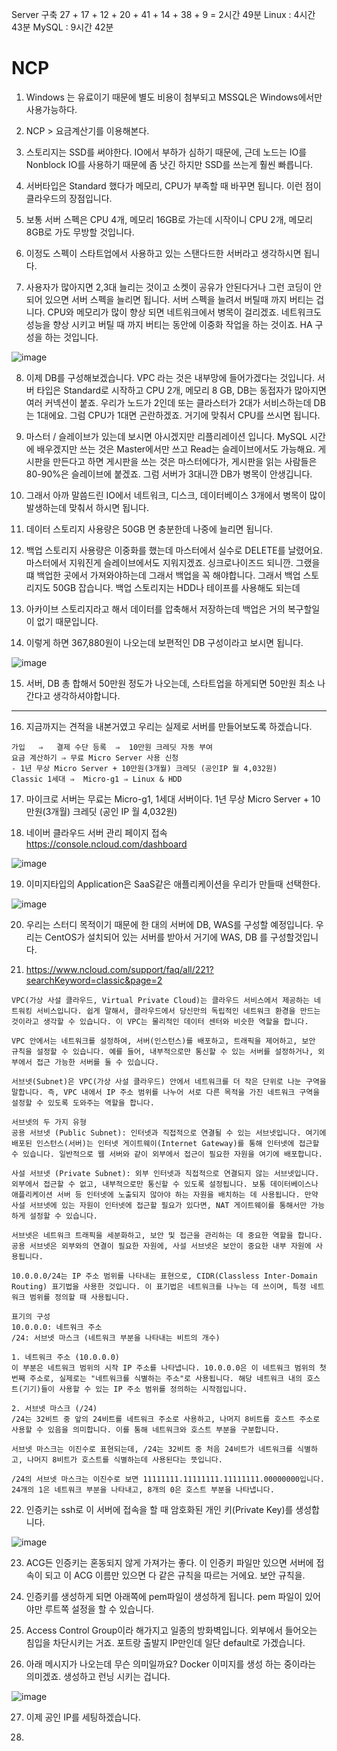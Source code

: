 Server 구축 27 + 17 + 12 + 20 + 41 + 14 + 38  + 9 = 2시간 49분
Linux : 4시간 43분
MySQL : 9시간 42분


# NCP

1. Windows 는 유료이기 때문에 별도 비용이 첨부되고 MSSQL은 Windows에서만 사용가능하다.

2. NCP > 요금계산기를 이용해본다.

3. 스토리지는 SSD를 써야한다. IO에서 부하가 심하기 때문에, 근데 노드는 IO를 Nonblock IO를 사용하기 때문에 좀 낫긴 하지만 SSD를 쓰는게 훨씬 빠릅니다.

4. 서버타입은 Standard 했다가 메모리, CPU가 부족할 때 바꾸면 됩니다. 이런 점이 클라우드의 장점입니다.

5. 보통 서버 스펙은 CPU 4개, 메모리 16GB로 가는데 시작이니 CPU 2개, 메모리 8GB로 가도 무방할 것입니다.

6. 이정도 스펙이 스타트업에서 사용하고 있는 스탠다드한 서버라고 생각하시면 됩니다.

7. 사용자가 많아지면 2,3대 늘리는 것이고 소켓이 공유가 안된다거나 그런 코딩이 안되어 있으면 서버 스펙을 늘리면 됩니다. 서버 스펙을 늘려서 버틸때 까지 버티는 겁니다. CPU와 메모리가 많이 향상 되면 네트워크에서 병목이 걸리겠죠. 네트워크도 성능을 향상 시키고 버틸 때 까지 버티는 동안에 이중화 작업을 하는 것이죠. HA 구성을 하는 것입니다.

![image](https://github.com/user-attachments/assets/7e303ee0-8798-4d9c-909d-dc6215cfd254)


8. 이제 DB를 구성해보겠습니다. VPC 라는 것은 내부망에 들어가겠다는 것입니다. 서버 타입은 Standard로 시작하고 CPU 2개, 메모리 8 GB, DB는 동접자가 많아지면 여러 커넥션이 붙죠. 우리가 노드가 2인데 또는 클라스터가 2대가 서비스하는데 DB는 1대에요. 그럼 CPU가 1대면 곤란하겠죠. 거기에 맞춰서 CPU를 쓰시면 됩니다. 

9. 마스터 / 슬레이브가 있는데 보시면 아시겠지만 리플리레이션 입니다. MySQL 시간에 배우겠지만 쓰는 것은 Master에서만 쓰고 Read는 슬레이브에서도 가능해요. 게시판을 만든다고 하면 게시판을 쓰는 것은 마스터에다가, 게시판을 읽는 사람들은 80-90%은 슬레이브에 붙겠죠. 그럼 서버가 3대니깐 DB가 병목이 안생깁니다.

10. 그래서 아까 말씀드린 IO에서 네트워크, 디스크, 데이터베이스 3개에서 병목이 많이 발생하는데 맞춰서 하시면 됩니다.

11. 데이터 스토리지 사용량은 50GB 면 충분한데 나중에 늘리면 됩니다.

12. 백업 스토리지 사용량은 이중화를 했는데 마스터에서 실수로 DELETE를 날렸어요. 마스터에서 지워진게 슬레이브에서도 지워지겠죠. 싱크로나이즈드 되니깐. 그랬을 떄 백업한 곳에서 가져와야하는데 그래서 백업을 꼭 해야합니다. 그래서 백업 스토리지도 50GB 잡습니다. 백업 스토리지는 HDD나 테이프를 사용해도 되는데
   
13. 아카이브 스토리지라고 해서 데이터를 압축해서 저장하는데 백업은 거의 복구할일이 없기 때문입니다.

14. 이렇게 하면 367,880원이 나오는데 보편적인 DB 구성이라고 보시면 됩니다.

![image](https://github.com/user-attachments/assets/864db34d-7868-4de1-8859-e15974ee39ac)

15. 서버, DB 총 합해서 50만원 정도가 나오는데, 스타트업을 하게되면 50만원 최소 나간다고 생각하셔야합니다.

------------------------------------------------------------------------------------------------------------------

16. 지금까지는 견적을 내본거였고 우리는 실제로 서버를 만들어보도록 하겠습니다.

```
가입   ⇒   결제 수단 등록  ⇒  10만원 크레딧 자동 부여
요금 계산하기 ⇒ 무료 Micro Server 사용 신청
- 1년 무상 Micro Server + 10만원(3개월) 크레딧 (공인IP 월 4,032원)
Classic 1세대 ⇒  Micro-g1 ⇒ Linux & HDD
```

17. 마이크로 서버는 무료는 Micro-g1, 1세대 서버이다. 1년 무상  Micro Server + 10만원(3개월) 크레딧 (공인 IP 월 4,032원)

18. 네이버 클라우드 서버 관리 페이지 접속 https://console.ncloud.com/dashboard

![image](https://github.com/user-attachments/assets/aa67a055-d405-4560-9915-1ab6e4317fed)

19. 이미지타입의 Application은 SaaS같은 애플리케이션을 우리가 만들때 선택한다. 

![image](https://github.com/user-attachments/assets/ccdb851a-6f3b-482d-afd3-2a0dfebbf1b2)

20. 우리는 스터디 목적이기 때문에 한 대의 서버에 DB, WAS를 구성할 예정입니다. 우리는 CentOS가 설치되어 있는 서버를 받아서 거기에 WAS, DB 를 구성할것입니다.

21. https://www.ncloud.com/support/faq/all/221?searchKeyword=classic&page=2

```
VPC(가상 사설 클라우드, Virtual Private Cloud)는 클라우드 서비스에서 제공하는 네트워킹 서비스입니다. 쉽게 말해서, 클라우드에서 당신만의 독립적인 네트워크 환경을 만드는 것이라고 생각할 수 있습니다. 이 VPC는 물리적인 데이터 센터와 비슷한 역할을 합니다.

VPC 안에서는 네트워크를 설정하여, 서버(인스턴스)를 배포하고, 트래픽을 제어하고, 보안 규칙을 설정할 수 있습니다. 예를 들어, 내부적으로만 통신할 수 있는 서버를 설정하거나, 외부에서 접근 가능한 서버를 둘 수 있습니다.
```
```
서브넷(Subnet)은 VPC(가상 사설 클라우드) 안에서 네트워크를 더 작은 단위로 나눈 구역을 말합니다. 즉, VPC 내에서 IP 주소 범위를 나누어 서로 다른 목적을 가진 네트워크 구역을 설정할 수 있도록 도와주는 역할을 합니다.

서브넷의 두 가지 유형
공용 서브넷 (Public Subnet): 인터넷과 직접적으로 연결될 수 있는 서브넷입니다. 여기에 배포된 인스턴스(서버)는 인터넷 게이트웨이(Internet Gateway)를 통해 인터넷에 접근할 수 있습니다. 일반적으로 웹 서버와 같이 외부에서 접근이 필요한 자원을 여기에 배포합니다.

사설 서브넷 (Private Subnet): 외부 인터넷과 직접적으로 연결되지 않는 서브넷입니다. 외부에서 접근할 수 없고, 내부적으로만 통신할 수 있도록 설정됩니다. 보통 데이터베이스나 애플리케이션 서버 등 인터넷에 노출되지 않아야 하는 자원을 배치하는 데 사용됩니다. 만약 사설 서브넷에 있는 자원이 인터넷에 접근할 필요가 있다면, NAT 게이트웨이를 통해서만 가능하게 설정할 수 있습니다.

서브넷은 네트워크 트래픽을 세분화하고, 보안 및 접근을 관리하는 데 중요한 역할을 합니다. 공용 서브넷은 외부와의 연결이 필요한 자원에, 사설 서브넷은 보안이 중요한 내부 자원에 사용됩니다.
```
```
10.0.0.0/24는 IP 주소 범위를 나타내는 표현으로, CIDR(Classless Inter-Domain Routing) 표기법을 사용한 것입니다. 이 표기법은 네트워크를 나누는 데 쓰이며, 특정 네트워크 범위를 정의할 때 사용됩니다.

표기의 구성
10.0.0.0: 네트워크 주소
/24: 서브넷 마스크 (네트워크 부분을 나타내는 비트의 개수)

1. 네트워크 주소 (10.0.0.0)
이 부분은 네트워크 범위의 시작 IP 주소를 나타냅니다. 10.0.0.0은 이 네트워크 범위의 첫 번째 주소로, 실제로는 "네트워크를 식별하는 주소"로 사용됩니다. 해당 네트워크 내의 호스트(기기)들이 사용할 수 있는 IP 주소 범위를 정의하는 시작점입니다.

2. 서브넷 마스크 (/24)
/24는 32비트 중 앞의 24비트를 네트워크 주소로 사용하고, 나머지 8비트를 호스트 주소로 사용할 수 있음을 의미합니다. 이를 통해 네트워크와 호스트 부분을 구분합니다.

서브넷 마스크는 이진수로 표현되는데, /24는 32비트 중 처음 24비트가 네트워크를 식별하고, 나머지 8비트가 호스트를 식별하는데 사용된다는 뜻입니다.

/24의 서브넷 마스크는 이진수로 보면 11111111.11111111.11111111.00000000입니다.
24개의 1은 네트워크 부분을 나타내고, 8개의 0은 호스트 부분을 나타냅니다.
```

22. 인증키는 ssh로 이 서버에 접속을 할 때 암호화된 개인 키(Private Key)를 생성합니다.

![image](https://github.com/user-attachments/assets/839c3c50-faa9-45c1-bbeb-0aea9799beaa)

23. ACG든 인증키는 혼동되지 않게 가져가는 좋다. 이 인증키 파일만 있으면 서버에 접속이 되고 이 ACG 이름만 있으면 다 같은 규칙을 따르는 거에요. 보안 규칙을.

24. 인증키를 생성하게 되면 아래쪽에 pem파일이 생성하게 됩니다. pem 파일이 있어야만 루트쪽 설정을 할 수 있습니다.

25. Access Control Group이라 해가지고 일종의 방화벽입니다. 외부에서 들어오는 침입을 차단시키는 거죠. 포트랑 출발지 IP만인데 일단 default로 가겠습니다.

26. 아래 메시지가 나오는데 무슨 의미일까요? Docker 이미지를 생성 하는 중이라는 의미겠죠. 생성하고 런닝 시키는 겁니다. 

![image](https://github.com/user-attachments/assets/e8635125-83b5-4696-838b-1ca7e6e3a950)

27. 이제 공인 IP를 세팅하겠습니다.

28. 








